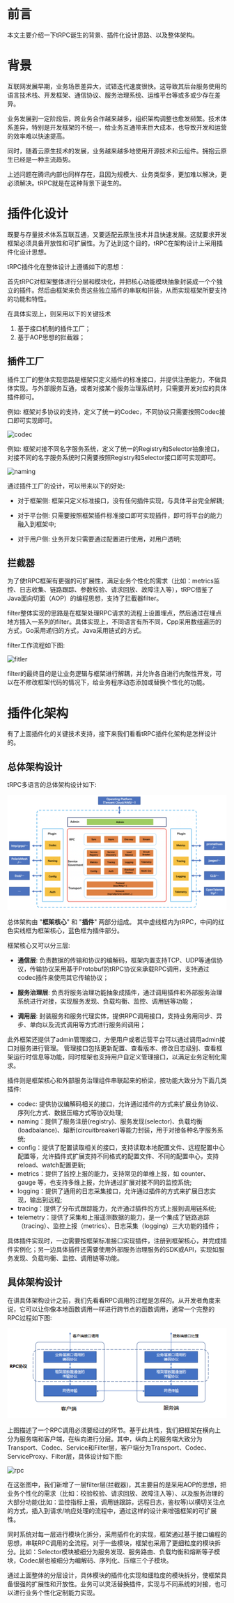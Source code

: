 # 前言

本文主要介绍一下tRPC诞生的背景、插件化设计思路、以及整体架构。

# 背景

互联网发展早期，业务场景差异大，试错迭代速度很快。这导致其后台服务使用的语言技术栈、开发框架、通信协议、服务治理系统、运维平台等或多或少存在差异。

业务发展到一定阶段后，跨业务合作越来越多，组织架构调整也愈发频繁。技术体系差异，特别是开发框架的不统一，给业务互通带来巨大成本，也导致开发和运营的效率难以快速提高。

同时，随着云原生技术的发展，业务越来越多地使用开源技术和云组件。拥抱云原生已经是一种主流趋势。

上述问题在腾讯内部也同样存在，且因为规模大、业务类型多，更加难以解决，更必须解决。tRPC就是在这种背景下诞生的。 

# 插件化设计

既要与存量技术体系互联互通，又要适配云原生技术并且快速发展。这就要求开发框架必须具备开放性和可扩展性。为了达到这个目的，tRPC在架构设计上采用插件化设计思想。 

tRPC插件化在整体设计上遵循如下的思想：

首先tRPC对框架整体进行分层和模块化，并把核心功能模块抽象封装成一个个独立的插件。然后由框架来负责这些独立插件的串联和拼装，从而实现框架所要支持的功能和特性。

在具体实现上，则采用以下的关键技术
1. 基于接口机制的插件工厂；
2. 基于AOP思想的拦截器；

## 插件工厂

插件工厂的整体实现思路是框架只定义插件的标准接口，并提供注册能力，不做具体实现。与外部服务互通，或者对接某个服务治理系统时，只需要开发对应的具体插件即可。

例如: 框架对多协议的支持，定义了统一的Codec，不同协议只需要按照Codec接口即可实现即可。

![codec](/docs/images/codec.png)

例如: 框架对接不同名字服务系统，定义了统一的Registry和Selector抽象接口，对接不同的名字服务系统时只需要按照Registry和Selector接口即可实现即可。

![naming](/docs/images/naming.png)

通过插件工厂的设计，可以带来以下的好处:
- 对于框架侧: 框架只定义标准接口，没有任何插件实现，与具体平台完全解耦;

- 对于平台侧: 只需要按照框架插件标准接口即可实现插件，即可将平台的能力融入到框架中;

- 对于用户侧: 业务开发只需要通过配置进行使用，对用户透明;

## 拦截器

为了使tRPC框架有更强的可扩展性，满足业务个性化的需求（比如：metrics监控、日志收集、链路跟踪、参数校验、请求回放、故障注入等），tRPC借鉴了Java面向切面（AOP）的编程思想，支持了拦截器filter。

filter整体实现的思路是在框架处理RPC请求的流程上设置埋点，然后通过在埋点地方插入一系列的filter。具体实现上，不同语言有所不同，Cpp采用数组遍历的方式，Go采用递归的方式，Java采用链式的方式。

filter工作流程如下图:

![fitler](/docs/images/filter.png)

filter的最终目的是让业务逻辑与框架进行解耦，并允许各自进行内聚性开发，可以在不修改框架代码的情况下，给业务程序动态添加或替换个性化的功能。

# 插件化架构

有了上面插件化的关键技术支持，接下来我们看看tRPC插件化架构是怎样设计的。

## 总体架构设计

tRPC多语言的总体架构设计如下:

![architecture_design](/docs/images/architecture.png)

总体架构由 "**框架核心**" 和 "**插件**" 两部分组成。 其中虚线框内为tRPC，中间的红色实线框为框架核心，蓝色框为插件部分。

框架核心又可以分三层:

- **通信层**: 负责数据的传输和协议的编解码，框架内置支持TCP、UDP等通信协议，传输协议采用基于Protobuf的tRPC协议来承载RPC调用，支持通过codec插件来使用其它传输协议；

- **服务治理层**: 负责将服务治理功能抽象成插件，通过调用插件和外部服务治理系统进行对接，实现服务发现、负载均衡、监控、调用链等功能；

- **调用层**: 封装服务和服务代理实体，提供RPC调用接口，支持业务用同步、异步、单向以及流式调用等方式进行服务间调用；

此外框架还提供了admin管理接口，方便用户或者运营平台可以通过调用admin接口对服务进行管理。 管理接口包括更新配置、查看版本、修改日志级别、查看框架运行时信息等功能，同时框架也支持用户自定义管理接口，以满足业务定制化需求。

插件则是框架核心和外部服务治理组件串联起来的桥梁，按功能大致分为下面几类插件:
- codec: 提供协议编解码相关的接口，允许通过插件的方式来扩展业务协议、序列化方式、数据压缩方式等协议处理;
- naming：提供了服务注册(registry)、服务发现(selector)、负载均衡(loadbalance)、熔断(circuitbreaker)等能力封装，用于对接各种名字服务系统;
- config：提供了配置读取相关的接口，支持读取本地配置文件、远程配置中心配置等，允许插件式扩展支持不同格式的配置文件、不同的配置中心，支持reload、watch配置更新;
- metrics：提供了监控上报的能力，支持常见的单维上报，如 counter、gauge 等，也支持多维上报，允许通过扩展对接不同的监控系统;
- logging：提供了通用的日志采集接口，允许通过插件的方式来扩展日志实现，输出到远程;
- tracing：提供了分布式跟踪能力，允许通过插件的方式上报到调用链系统;
- telemetry：提供了采集和上报遥测数据的能力，是一个集成了链路追踪（tracing）、监控上报（metrics）、日志采集（logging）三大功能的插件；

具体插件实现时，一边需要按框架标准接口实现插件，注册到框架核心，并完成插件实例化；另一边具体插件还需要使用外部服务治理服务的SDK或API，实现如服务发现、负载均衡、监控、调用链等功能。

## 具体架构设计

在讲具体架构设计之前，我们先看看RPC调用的过程是怎样的。从开发者角度来说，它可以让你像本地函数调用一样进行跨节点的函数调用，通常一个完整的RPC过程如下图:

![rpc](/docs/images/rpc.png)

上图描述了一个RPC调用必须要经过的环节。基于此共性，我们把框架在横向上分为服务端和客户端，在纵向进行分层。其中，纵向上的服务端大致分为Transport、Codec、Service和Filter层，客户端分为Transport、Codec、ServiceProxy、Filter层，具体设计如下图:

![rpc](/docs/images/layer.png)

在这张图中，我们新增了一层filter层(拦截器)，其主要目的是采用AOP的思想，把业务个性化的需求（比如：校验校验、请求回放、故障注入等）、以及服务治理的大部分功能(比如：监控指标上报，调用链跟踪，远程日志，鉴权等)以横切关注点的方式，插入到请求/响应处理的流程中，通过这样的设计来增强框架的可扩展性。 

同时系统对每一层进行模块化拆分，采用插件化的实现，框架通过基于接口编程的思想，串联RPC调用的全流程。对于一些模块，框架也采用了更细粒度的模块拆分。比如：Selector模块被细分为服务发现、服务路由、负载均衡和熔断等子模块，Codec层也被细分为编解码、序列化、压缩三个子模块。

通过上面整体的分层设计，具体模块的插件化实现和细粒度的模块拆分，使框架具备很强的扩展性和开放性。业务可以灵活替换插件，实现与不同系统的对接，也可以进行业务个性化定制能力实现。
